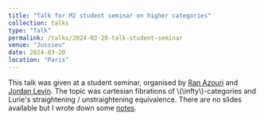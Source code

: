 ```yaml
---
title: "Talk for M2 student seminar on higher categories"
collection: talks
type: "Talk"
permalink: /talks/2024-03-20-talk-student-seminar
venue: "Jussieu"
date: 2024-03-20
location: "Paris"
---
```


This talk was given at a student seminar, organised by [Ran Azouri](https://ranazouri.com) and [Jordan Levin](https://sites.google.com/view/jordanlevin). The topic was cartesian fibrations of \\(\infty\\)-categories and Lurie's straightening / unstraightening equivalence. There are no slides available but I wrote down some [notes](https://tommyleeklein.github.io/files/inftycat_talk_M2).
